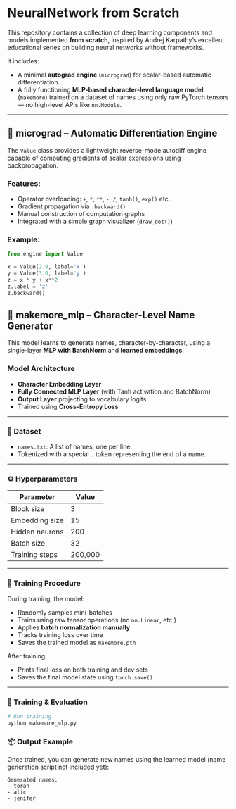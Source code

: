 # NeuralNetwork from Scratch

This repository contains a collection of deep learning components and models implemented **from scratch**, inspired by Andrej Karpathy’s excellent educational series on building neural networks without frameworks.

It includes:
- A minimal **autograd engine** (`micrograd`) for scalar-based automatic differentiation.
- A fully functioning **MLP-based character-level language model** (`makemore`) trained on a dataset of names using only raw PyTorch tensors — no high-level APIs like `nn.Module`.

---

## 🔬 micrograd – Automatic Differentiation Engine

The `Value` class provides a lightweight reverse-mode autodiff engine capable of computing gradients of scalar expressions using backpropagation.

### Features:
- Operator overloading: `+`, `*`, `**`, `-`, `/`, `tanh()`, `exp()` etc.
- Gradient propagation via `.backward()`
- Manual construction of computation graphs
- Integrated with a simple graph visualizer (`draw_dot()`)

### Example:
```python
from engine import Value

x = Value(2.0, label='x')
y = Value(3.0, label='y')
z = x * y + x**2
z.label = 'z'
z.backward()
```

## 🤖 makemore_mlp – Character-Level Name Generator

This model learns to generate names, character-by-character, using a single-layer **MLP with BatchNorm** and **learned embeddings**.

### Model Architecture

- **Character Embedding Layer**
- **Fully Connected MLP Layer** (with Tanh activation and BatchNorm)
- **Output Layer** projecting to vocabulary logits
- Trained using **Cross-Entropy Loss**

---

### 📄 Dataset

- `names.txt`: A list of names, one per line.
- Tokenized with a special `.` token representing the end of a name.

---

### ⚙️ Hyperparameters

| Parameter        | Value   |
|------------------|---------|
| Block size       | 3       |
| Embedding size   | 15      |
| Hidden neurons   | 200     |
| Batch size       | 32      |
| Training steps   | 200,000 |

---

### 🧪 Training Procedure

During training, the model:

- Randomly samples mini-batches
- Trains using raw tensor operations (no `nn.Linear`, etc.)
- Applies **batch normalization manually**
- Tracks training loss over time
- Saves the trained model as `makemore.pth`

After training:

- Prints final loss on both training and dev sets
- Saves the final model state using `torch.save()`

---

### 🧪 Training & Evaluation

```bash
# Run training
python makemore_mlp.py
```

### 📦 Output Example

Once trained, you can generate new names using the learned model (name generation script not included yet):


```
Generated names:
- torah
- alic
- jenifer
```